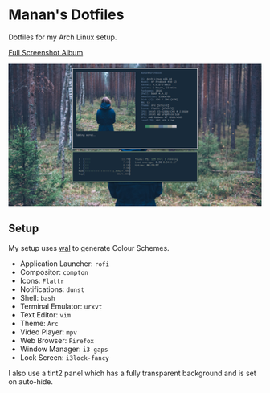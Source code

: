 # Manan's Dotfiles
Dotfiles for my Arch Linux setup.

[Full Screenshot Album](http://imgur.com/a/ItLPG)

![Neofetch](main.png "Neofetch")

## Setup
My setup uses [wal](https://github.com/dylanaraps/wal) to generate Colour Schemes.

- Application Launcher: `rofi`
- Compositor: `compton`
- Icons: `Flattr`
- Notifications: `dunst`
- Shell: `bash`
- Terminal Emulator: `urxvt`
- Text Editor: `vim`
- Theme: `Arc`
- Video Player: `mpv`
- Web Browser: `Firefox`
- Window Manager: `i3-gaps`
- Lock Screen: `i3lock-fancy`

I also use a tint2 panel which has a fully transparent background and is set on auto-hide.

